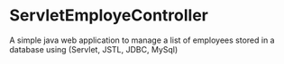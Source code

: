 # ServletEmployeController
A simple java web application to manage a list of employees stored in a database using (Servlet, JSTL, JDBC, MySql)
